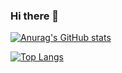 ### Hi there 👋
[![Anurag's GitHub stats](https://github-readme-stats.vercel.app/api?username=tienphamvanvn&show_icons=true&theme=jolly&hide=contribs,prs)](https://github.com/anuraghazra/github-readme-stats)
<!-- [![Readme Card](https://github-readme-stats.vercel.app/api/pin/?username=tienphamvan&repo=twitter-clone-frontend&theme=buefy)](https://github.com/anuraghazra/github-readme-stats) -->
[![Top Langs](https://github-readme-stats.vercel.app/api/top-langs/?username=tienphamvan)](https://github.com/anuraghazra/github-readme-stats)

<!--
**tienphamvanvn/tienphamvanvn** is a ✨ _special_ ✨ repository because its `README.md` (this file) appears on your GitHub profile.

Here are some ideas to get you started:

- 🔭 I’m currently working on ...
- 🌱 I’m currently learning ...
- 👯 I’m looking to collaborate on ...
- 🤔 I’m looking for help with ...
- 💬 Ask me about ...
- 📫 How to reach me: ...
- 😄 Pronouns: ...
- ⚡ Fun fact: ...
-->
